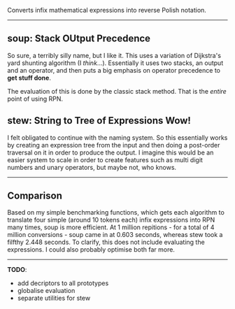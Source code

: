 Converts infix mathematical expressions into reverse Polish notation.

---

## **soup**: Stack OUtput Precedence

So sure, a terribly silly name, but I like it. This uses a variation of
Dijkstra's yard shunting algorithm (I *think*...). Essentially it uses two
stacks, an output and an operator, and then puts a big emphasis on operator
precedence to **get stuff done**.

The evaluation of this is done by the classic stack method. That is the *entire*
point of using RPN.


## **stew**: String to Tree of Expressions Wow!
I felt obligated to continue with the naming system. So this essentially works
by creating an expression tree from the input and then doing a post-order
traversal on it in order to produce the output. I imagine this would be an
easier system to scale in order to create features such as multi digit numbers
and unary operators, but maybe not, who knows.

---

## Comparison

Based on my simple benchmarking functions, which gets each algorithm to
translate four simple (around 10 tokens each) infix expressions into RPN many
times, soup is more efficient. At 1 million repitions - for a total of 4 million
conversions - soup came in at 0.603 seconds, whereas stew took a filfthy 2.448
seconds. To clarify, this does not include evaluating the expressions. I could
also probably optimise both far more.

---

**TODO**:
- add decriptors to all prototypes
- globalise evaluation
- separate utilities for stew
